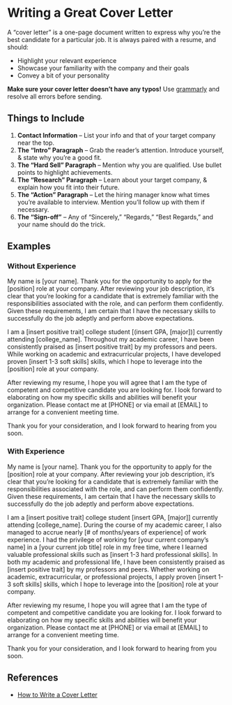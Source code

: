 # Writing a Great Cover Letter

A “cover letter” is a one-page document written to express why you’re the best candidate for a particular job. It is always paired with a resume, and should:

* Highlight your relevant experience
* Showcase your familiarity with the company and their goals
* Convey a bit of your personality

**Make sure your cover letter doesn’t have any typos!** Use [grammarly](https://grammarly.com/) and resolve all errors before sending.

## Things to Include <a id="Things-to-Include"></a>

1. **Contact Information** – List your info and that of your target company near the top.
2. **The “Intro” Paragraph** – Grab the reader’s attention. Introduce yourself, & state why you’re a good fit.
3. **The “Hard Sell” Paragraph** – Mention why you are qualified. Use bullet points to highlight achievements.
4. **The “Research” Paragraph** – Learn about your target company, & explain how you fit into their future.
5. **The “Action” Paragraph** – Let the hiring manager know what times you’re available to interview. Mention you’ll follow up with them if necessary.
6. **The “Sign-off”** – Any of “Sincerely,” “Regards,” “Best Regards,” and your name should do the trick.

## Examples <a id="Examples"></a>

### Without Experience <a id="Without-Experience"></a>

My name is \[your name\]. Thank you for the opportunity to apply for the \[position\] role at your company. After reviewing your job description, it’s clear that you’re looking for a candidate that is extremely familiar with the responsibilities associated with the role, and can perform them confidently. Given these requirements, I am certain that I have the necessary skills to successfully do the job adeptly and perform above expectations.

I am a \[insert positive trait\] college student \[\(insert GPA, \[major\]\)\] currently attending \[college\_name\]. Throughout my academic career, I have been consistently praised as \[insert positive trait\] by my professors and peers. While working on academic and extracurricular projects, I have developed proven \[insert 1-3 soft skills\] skills, which I hope to leverage into the \[position\] role at your company.

After reviewing my resume, I hope you will agree that I am the type of competent and competitive candidate you are looking for. I look forward to elaborating on how my specific skills and abilities will benefit your organization. Please contact me at \[PHONE\] or via email at \[EMAIL\] to arrange for a convenient meeting time.

Thank you for your consideration, and I look forward to hearing from you soon.

### With Experience <a id="With-Experience"></a>

My name is \[your name\]. Thank you for the opportunity to apply for the \[position\] role at your company. After reviewing your job description, it’s clear that you’re looking for a candidate that is extremely familiar with the responsibilities associated with the role, and can perform them confidently. Given these requirements, I am certain that I have the necessary skills to successfully do the job adeptly and perform above expectations.

I am a \[insert positive trait\] college student \[insert GPA, \[major\]\] currently attending \[college\_name\]. During the course of my academic career, I also managed to accrue nearly \[\# of months/years of experience\] of work experience. I had the privilege of working for \[your current company’s name\] in a \[your current job title\] role in my free time, where I learned valuable professional skills such as \[insert 1-3 hard professional skills\]. In both my academic and professional life, I have been consistently praised as \[insert positive trait\] by my professors and peers. Whether working on academic, extracurricular, or professional projects, I apply proven \[insert 1-3 soft skills\] skills, which I hope to leverage into the \[position\] role at your company.

After reviewing my resume, I hope you will agree that I am the type of competent and competitive candidate you are looking for. I look forward to elaborating on how my specific skills and abilities will benefit your organization. Please contact me at \[PHONE\] or via email at \[EMAIL\] to arrange for a convenient meeting time.

Thank you for your consideration, and I look forward to hearing from you soon.

## References <a id="References"></a>

* [How to Write a Cover Letter](https://resumegenius.com/how-to-write-a-cover-letter)

